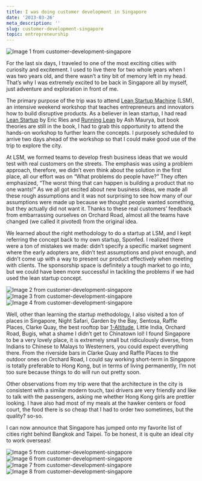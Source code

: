 ```yaml
---
title: I was doing customer development in Singapore
date: '2013-03-26'
meta_description: ''
slug: customer-development-singapore
topic: entrepreneurship
---
```

<img src="/images/blog/customer-development-singapore-1.jpeg" alt="Image 1 from customer-development-singapore" class="cover-image" />

For the last six days, I traveled to one of the most exciting cities with curiosity and excitement. I used to live there for two whole years when I was two years old, and there wasn’t a tiny bit of memory left in my head. That’s why I was extremely excited to be back in Singapore all by myself, just adventure and exploration in front of me.

The primary purpose of the trip was to attend <a href="http://leanstartupmachine.com/">Lean Startup Machine</a> (LSM), an intensive weekend workshop that teaches entrepreneurs and innovators how to build disruptive products. As a believer in lean startup, I had read <a href="https://amzn.to/348QTVz">Lean Startup</a> by Eric Ries and <a href="https://amzn.to/2W9lGgB">Running Lean</a> by Ash Maurya, but book theories are still in the book, I had to grab this opportunity to attend the hands-on workshop to further learn the concepts. I purposely scheduled to arrive two days ahead of the workshop so that I could make good use of the trip to explore the city.

At LSM, we formed teams to develop fresh business ideas that we would test with real customers on the streets. The emphasis was using a problem approach, therefore, we didn’t even think about the solution in the first place, all our effort was on “What problems do people have?” They often emphasized, “The worst thing that can happen is building a product that no one wants!” As we all got excited about new business ideas, we made all these rough assumptions and it was not surprising to see how many of our assumptions were made up because we thought people wanted something, but they actually did not want it. Thanks to these real customers’ feedback from embarrassing ourselves on Orchard Road, almost all the teams have changed (we called it pivoted) from the original idea.

We learned about the right methodology to do a startup at LSM, and I kept referring the concept back to my own startup, Sponfed. I realized there were a ton of mistakes we made: didn’t specify a specific market segment where the early adopters are, didn’t test assumptions and pivot enough, and didn’t come up with a way to present our product effectively when meeting with clients. The sponsorship space is definitely a tough market to go into, but we could have been more successful in tackling the problems if we had used the lean startup concept.

<img src="/images/blog/customer-development-singapore-2.jpeg" alt="Image 2 from customer-development-singapore" />
<img src="/images/blog/customer-development-singapore-3.jpeg" alt="Image 3 from customer-development-singapore" />
<img src="/images/blog/customer-development-singapore-4.jpeg" alt="Image 4 from customer-development-singapore" />

Well, other than learning the startup methodology, I also visited a ton of places in Singapore, Night Safari, Garden by the Bay, Sentosa, Raffle Places, Clarke Quay, the best rooftop bar <a href="http://travel.cnn.com/singapore/drink/best-singapore-rooftop-bars-197848">1-Altitude</a>, Little India, Orchard Road, Bugis, what a shame I didn’t get to Chinatown lol! I found Singapore to be a very lovely place, it is extremely small but ridiculously diverse, from Indians to Chinese to Malays to Westerners, you could expect everything there. From the riverside bars in Clarke Quay and Raffle Places to the outdoor ones on Orchard Road, I could say working short-term in Singapore is totally preferable to Hong Kong, but in terms of living permanently, I’m not too sure because things to do will run out pretty soon.

Other observations from my trip were that the architecture in the city is consistent with a similar modern touch, taxi drivers are very friendly and like to talk with the passengers, asking me whether Hong Kong girls are prettier looking. I have also had most of my meals at the hawker centers or food court, the food there is so cheap that I had to order two sometimes, but the quality? so-so.

I can now announce that Singapore has jumped onto my favorite list of cities right behind Bangkok and Taipei. To be honest, it is quite an ideal city to work overseas!

<img src="/images/blog/customer-development-singapore-5.jpeg" alt="Image 5 from customer-development-singapore" />
<img src="/images/blog/customer-development-singapore-6.jpeg" alt="Image 6 from customer-development-singapore" />
<img src="/images/blog/customer-development-singapore-7.jpeg" alt="Image 7 from customer-development-singapore" />
<img src="/images/blog/customer-development-singapore-8.jpeg" alt="Image 8 from customer-development-singapore" />
